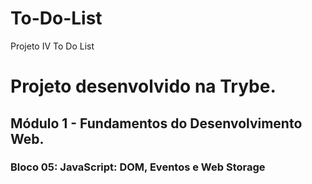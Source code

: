 # To-Do-List
Projeto IV To Do List

# Projeto desenvolvido na Trybe.
## Módulo 1 - Fundamentos do Desenvolvimento Web. 
### Bloco 05: JavaScript: DOM, Eventos e Web Storage
